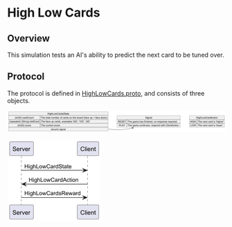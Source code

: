 # High Low Cards
## Overview
This simulation tests an AI's ability to predict the next card to be tuned over.

## Protocol
The protocol is defined in [HighLowCards.proto](../../../src/main/proto/HighLowCards.proto), and consists of three objects.

![High/Low Cards Object Diagram](proto.png)

![High/Low Cards Sequence Diagram](seq.png "Sequence")